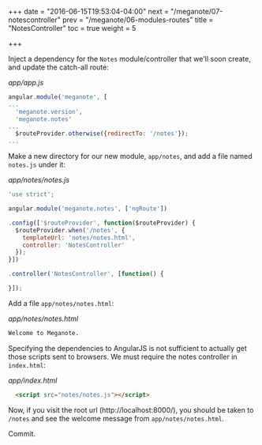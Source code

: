 +++
date = "2016-06-15T19:53:04-04:00"
next = "/meganote/07-notescontroller"
prev = "/meganote/06-modules-routes"
title = "NotesController"
toc = true
weight = 5

+++

Inject a dependency for the `Notes` module/controller that we'll soon create, and update the catch-all route:

_app/app.js_
```javascript
angular.module('meganote', [
...
  'meganote.version',
  'meganote.notes'
...
  $routeProvider.otherwise({redirectTo: '/notes'});
...
```

Make a new directory for our new module, `app/notes`, and add a file named `notes.js` under it:

_app/notes/notes.js_
```javascript
'use strict';

angular.module('meganote.notes', ['ngRoute'])

.config(['$routeProvider', function($routeProvider) {
  $routeProvider.when('/notes', {
    templateUrl: 'notes/notes.html',
    controller: 'NotesController'
  });
}])

.controller('NotesController', [function() {

}]);
```

Add a file `app/notes/notes.html`:

_app/notes/notes.html_
```html
Welcome to Meganote.
```

Specifying the dependencies to AngularJS is not sufficient to actually get those scripts sent to browsers. We must require the notes controller in `index.html`:

_app/index.html_
```html
  <script src="notes/notes.js"></script>
```

Now, if you visit the root url (http://localhost:8000/), you should be taken to `/notes` and see the welcome message from `app/notes/notes.html`.

Commit.
